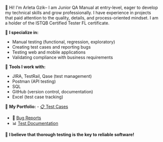 👋 Hi! I'm Arleta Gzik– I am Junior QA Manual at entry-level, eager to develop my technical skills and grow professionally. I have experience in projects that paid attention to the quality, details, and process-oriented mindset. I am a holder of the ISTQB Certified Tester FL certificate.  

💼 **I specialize in:** 
- Manual testing (functional, regression, exploratory)
- Creating test cases and reporting bugs
- Testing web and mobile applications
- Validating compliance with business requirements

🧰 **Tools I work with:** 
- JIRA, TestRail, Qase (test management)
- Postman (API testing)
- SQL
- GitHub (version control, documentation)
- Excel (test case tracking)
  
📂 **My Portfolio:** - [📋 Test Cases](./Test-Cases) 
- 🐛 [Bug Reports](./Bug-Reports)
- 📊 [Test Documentation](./Documentation)
  
🚀 **I believe that thorough testing is the key to reliable software!**  
